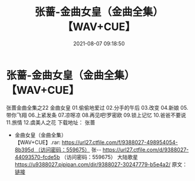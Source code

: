 ﻿---
title: 张蔷-金曲女皇（金曲全集）【WAV+CUE】
date: 2021-08-07 09:18:50
categories: WAV车载音乐、镜像
tags: 华语中文
---
# 张蔷-金曲女皇（金曲全集）【WAV+CUE】

张蔷金曲全集之22 金曲女皇
01.偷偷地爱过
02.分手的午后
03.改变
04.新娘
05.带你飞翔
06.上紧发条
07.凉呀凉
08.再见吧!罗密欧
09.锁上记忆
10.爸爸不要说
11.旅情
12.虞美人之花
下载地址：
张蔷
- 金曲女皇（金曲全集）【WAV+CUE】.rar: https://url27.ctfile.com/f/9388027-498954054-8b395d （访问密码：559675）
张--
https://url27.ctfile.com/d/9388027-44093570-fcde5b
（访问密码：559675）
大陆歌星
https://u9388027.pipipan.com/dir/9388027-30247779-b5e4a2/
原文：[链接](https://blog.sina.com.cn/s/blog_1647c7e7601030t8l.html)